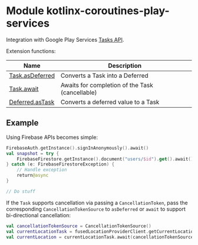 # Module kotlinx-coroutines-play-services

Integration with Google Play Services [Tasks API](https://developers.google.com/android/guides/tasks).

Extension functions:

| **Name** | **Description**
| -------- | ---------------
| [Task.asDeferred][asDeferred] | Converts a Task into a Deferred
| [Task.await][await] | Awaits for completion of the Task (cancellable)
| [Deferred.asTask][asTask] | Converts a deferred value to a Task

## Example

Using Firebase APIs becomes simple:

```kotlin
FirebaseAuth.getInstance().signInAnonymously().await()
val snapshot = try {
    FirebaseFirestore.getInstance().document("users/$id").get().await() // Cancellable await
} catch (e: FirebaseFirestoreException) {
    // Handle exception
    return@async
}

// Do stuff
```

If the `Task` supports cancellation via passing a `CancellationToken`, pass the corresponding `CancellationTokenSource` to `asDeferred` or `await` to support bi-directional cancellation:

```kotlin
val cancellationTokenSource = CancellationTokenSource()
val currentLocationTask = fusedLocationProviderClient.getCurrentLocation(PRIORITY_HIGH_ACCURACY, cancellationTokenSource.token)
val currentLocation = currentLocationTask.await(cancellationTokenSource) // cancelling `await` also cancels `currentLocationTask`, and vice versa
```


<!--- MODULE kotlinx-coroutines-play-services -->
<!--- INDEX kotlinx.coroutines.tasks -->

[asDeferred]: https://kotlin.github.io/kotlinx.coroutines/kotlinx-coroutines-play-services/kotlinx.coroutines.tasks/as-deferred.html
[await]: https://kotlin.github.io/kotlinx.coroutines/kotlinx-coroutines-play-services/kotlinx.coroutines.tasks/await.html
[asTask]: https://kotlin.github.io/kotlinx.coroutines/kotlinx-coroutines-play-services/kotlinx.coroutines.tasks/as-task.html

<!--- END -->
